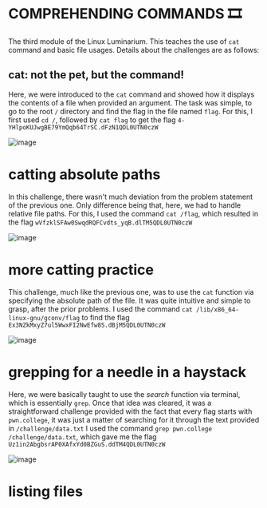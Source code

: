 # COMPREHENDING COMMANDS 🎞️
The third module of the Linux Luminarium. This teaches the use of ```cat``` command and basic file usages. Details about the challenges are as follows:

## cat: not the pet, but the command!
Here, we were introduced to the ```cat``` command and showed how it displays the contents of a file when provided an argument. The task was simple, to go to the root `/`
directory and find the flag in the file named `flag`. For this, I first used ```cd /```, followed by ```cat flag``` to get the flag 
`4-YHlpoKUJwgBE79YmQqb64TrSC.dFzN1QDL0UTN0czW`

![image](https://github.com/user-attachments/assets/b9a18695-2b97-4ddd-b185-b2e7986b7f66)

# catting absolute paths
In this challenge, there wasn't much deviation from the problem statement of the previous one. Only difference being that, here, we had to handle relative file paths. For
this, I used the command ```cat /flag```, which resulted in the flag `wVfzklSFAw0SwqdRQFCvdts_yqB.dlTM5QDL0UTN0czW`

![image](https://github.com/user-attachments/assets/6e560940-cc36-46e9-abc7-233eee9f6e11)

# more catting practice
This challenge, much like the previous one, was to use the `cat` function via specifying the absolute path of the file. It was quite intuitive and simple to grasp, after the
prior problems. I used the command ```cat /lib/x86_64-linux-gnu/gconv/flag``` to find the flag `Ex3NZkMxyZ7ul5WwxFI2NwEfw8S.dBjM5QDL0UTN0czW`

![image](https://github.com/user-attachments/assets/b8bc3319-a5f3-4f95-a99a-d3e508696a44)

# grepping for a needle in a haystack
Here, we were basically taught to use the *search* function via terminal, which is essentially `grep`. Once that idea was cleared, it was a straightforward challenge
provided with the fact that every flag starts with `pwn.college`, it was just a matter of searching for it through the text provided in `/challenge/data.txt`
I used the command ```grep pwn.college /challenge/data.txt```, which gave me the flag `Uz1in2AbgbsrAP0XAfxYd0BZGuS.ddTM4QDL0UTN0czW`

![image](https://github.com/user-attachments/assets/fd7778ae-d90d-470b-8c50-a13f4dbb6122)

# listing files
